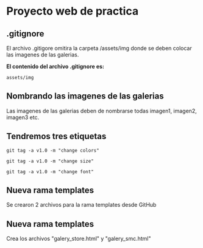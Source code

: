 # Proyecto web de practica

## .gitignore

El archivo .gitigore omitira la carpeta /assets/img donde se deben colocar las imagenes de las galerias. 

**El contenido del archivo .gitignore es:**

```
assets/img
```

## Nombrando las imagenes de las galerias

Las imagenes de las galerias deben de nombrarse todas imagen1, imagen2, imagen3 etc.

## Tendremos tres etiquetas

`git tag -a v1.0 -m "change colors"`

`git tag -a v1.0 -m "change size"`

`git tag -a v1.0 -m "change font"`

## Nueva rama templates

Se crearon 2 archivos para la rama templates desde GitHub

## Nueva rama templates

Crea los archivos "galery_store.html" y "galery_smc.html"
